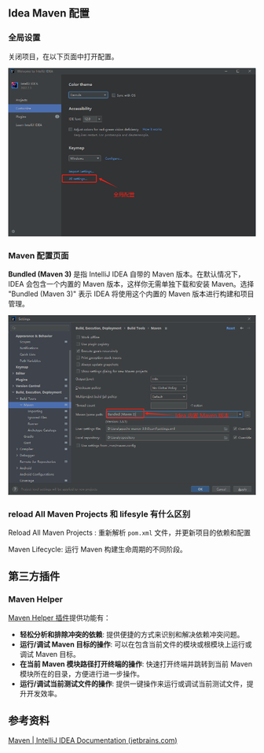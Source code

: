 ## Idea Maven 配置

### 全局设置

关闭项目，在以下页面中打开配置。

![image-20241026141946236](images/image-20241026141946236.png)



### Maven 配置页面

**Bundled (Maven 3)** 是指 IntelliJ IDEA 自带的 Maven 版本。在默认情况下，IDEA 会包含一个内置的 Maven 版本，这样你无需单独下载和安装 Maven。选择 "Bundled (Maven 3)" 表示 IDEA 将使用这个内置的 Maven 版本进行构建和项目管理。

![image-20241026134630351](images/image-20241026134630351.png)





### reload All Maven Projects 和 lifesyle 有什么区别

Reload All Maven Projects :   重新解析 `pom.xml` 文件，并更新项目的依赖和配置

Maven Lifecycle:  运行 Maven 构建生命周期的不同阶段。





## 第三方插件

### Maven Helper

[Maven Helper 插件](https://plugins.jetbrains.com/plugin/7179-maven-helper)提供功能有：

- **轻松分析和排除冲突的依赖**: 提供便捷的方式来识别和解决依赖冲突问题。
- **运行/调试 Maven 目标的操作**: 可以在包含当前文件的模块或根模块上运行或调试 Maven 目标。
- **在当前 Maven 模块路径打开终端的操作**: 快速打开终端并跳转到当前 Maven 模块所在的目录，方便进行进一步操作。
- **运行/调试当前测试文件的操作**: 提供一键操作来运行或调试当前测试文件，提升开发效率。







## 参考资料

[Maven | IntelliJ IDEA Documentation (jetbrains.com)](https://www.jetbrains.com/help/idea/2022.2/maven.html?reference.settings.dialog.project.maven)